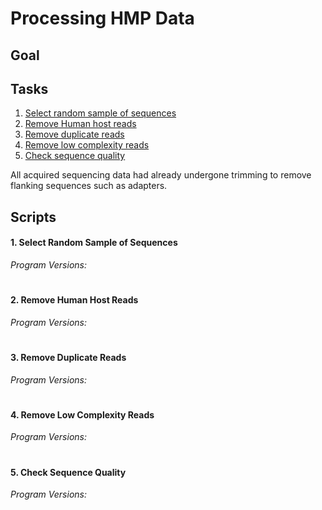 Processing HMP Data
===================

## Goal

## Tasks
 1. [Select random sample of sequences]()
 2. [Remove Human host reads]()
 3. [Remove duplicate reads]()
 4. [Remove low complexity reads]()
 5. [Check sequence quality]()
 
 All acquired sequencing data had already undergone trimming to remove flanking sequences such as adapters.
 
 ## Scripts
 #### 1. Select Random Sample of Sequences
 
 *Program Versions:*
 
 #
 #### 2. Remove Human Host Reads
 
 *Program Versions:*
 
 #
 #### 3. Remove Duplicate Reads
 
 *Program Versions:*
 
 #
 #### 4. Remove Low Complexity Reads
 
 *Program Versions:*
 
 #
 #### 5. Check Sequence Quality
    
 *Program Versions:*
 
 #
